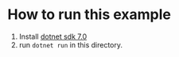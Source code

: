 # How to run this example
1. Install [dotnet sdk 7.0](https://learn.microsoft.com/en-us/dotnet/core/install/)
2. run `dotnet run` in this directory.

